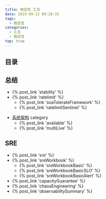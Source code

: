 ```yaml
---
title: 稳定性 汇总
date: 2019-09-22 09:20:33
tags:
  - 稳定性
categories:
  - 汇总
  - 稳定性
top: true  
---
```


<p></p>
<!-- more -->

## 目录
<!-- toc -->

## 总结
+ {% post_link  'stability' %}
+ {% post_link  'ratelimit' %}
  - {% post_link  'soaTolerateFramework' %}
  - {% post_link  'ratelimitSentinel' %}
- [系统架构](../../../../categories/架构/系统架构/)  category
  + {% post_link  'available' %} 
  + {% post_link  'multiLive' %} 

## SRE

+ {% post_link  'sre' %}
+ {% post_link  'sreWorkbook' %}
  -  {% post_link  'sreWorkbookBasic' %} 
  -  {% post_link  'sreWorkbookBasicSLO' %} 
  -  {% post_link  'sreWorkbookBasicAlert' %} 
+ {% post_link  'capacityGuarantee' %}
+ {% post_link  'chaosEngineering' %}
+ {% post_link  'observabilitySummary' %} 

